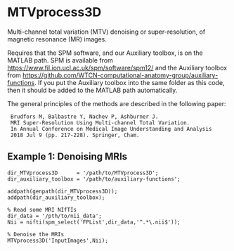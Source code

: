 # MTVprocess3D

Multi-channel total variation (MTV) denoising or super-resolution, of magnetic resonance (MR) images. 

Requires that the SPM software, and our Auxiliary toolbox, is on the MATLAB path. SPM is available from
https://www.fil.ion.ucl.ac.uk/spm/software/spm12/ and the Auxiliary toolbox from https://github.com/WTCN-computational-anatomy-group/auxiliary-functions. If you put the Auxiliary toolbox into the same folder as this code, then it should be added to the MATLAB path automatically.

The general principles of the methods are described in the following paper:

     Brudfors M, Balbastre Y, Nachev P, Ashburner J.
     MRI Super-Resolution Using Multi-channel Total Variation.
     In Annual Conference on Medical Image Understanding and Analysis
     2018 Jul 9 (pp. 217-228). Springer, Cham.

## Example 1: Denoising MRIs

~~~~
dir_MTVprocess3D      = '/path/to/MTVprocess3D';
dir_auxiliary_toolbox = '/path/to/auxiliary-functions';

addpath(genpath(dir_MTVprocess3D));
addpath(dir_auxiliary_toolbox);

% Read some MRI NIfTIs
dir_data = '/pth/to/nii_data';
Nii = nifti(spm_select('FPList',dir_data,'^.*\.nii$'));

% Denoise the MRIs
MTVprocess3D('InputImages',Nii);
~~~~
